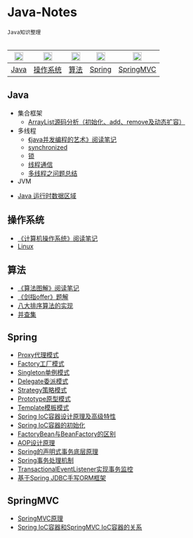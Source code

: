 
# Java-Notes
`Java知识整理` 
<br/>
<br/>

| <img src="https://assets-cdn.github.com/images/icons/emoji/unicode/2694.png"  width="20" height="20">| <img src="https://assets-cdn.github.com/images/icons/emoji/unicode/1f4ee.png"  width="20" height="20">| <img src="https://assets-cdn.github.com/images/icons/emoji/unicode/1f50d.png" width="20" height="20">|<img src="https://assets-cdn.github.com/images/icons/emoji/unicode/1f3d6.png" width="20" height="20">|<img src="https://assets-cdn.github.com/images/icons/emoji/unicode/1f4da.png" width="20" height="20">
| ------------- |:-------------:|:-------------:|:-------------:|:-------------:|
|[Java](#Java) | [操作系统](#操作系统) |[算法](#算法) | [Spring](#Spring) |[SpringMVC](#SpringMVC)

## Java
- 集合框架
  * [ArrayList源码分析（初始化、add、remove及动态扩容）](https://github.com/Mathilda11/Java-Notes/blob/master/MD/Collection/ArrayList%E9%83%A8%E5%88%86%E6%BA%90%E7%A0%81%E5%88%86%E6%9E%90%EF%BC%88%E5%88%9D%E5%A7%8B%E5%8C%96%E3%80%81add%E3%80%81remove%E5%8F%8A%E5%8A%A8%E6%80%81%E6%89%A9%E5%AE%B9%EF%BC%89.md)
- 多线程
  * [《java并发编程的艺术》阅读笔记](https://github.com/Mathilda11/Java-Notes/blob/master/MD/concurrent/%E3%80%8Ajava%E5%B9%B6%E5%8F%91%E7%BC%96%E7%A8%8B%E7%9A%84%E8%89%BA%E6%9C%AF%E3%80%8B%E9%98%85%E8%AF%BB%E7%AC%94%E8%AE%B0.md)
  * [synchronized](https://github.com/Mathilda11/Java-Notes/blob/master/MD/concurrent/synchronized.md)
  * [锁](https://github.com/Mathilda11/Java-Notes/blob/master/MD/concurrent/%E9%94%81.md)
  * [线程通信](https://github.com/Mathilda11/Java-Notes/blob/master/MD/concurrent/%E7%BA%BF%E7%A8%8B%E9%80%9A%E4%BF%A1.md)
  * [多线程之问题总结](https://github.com/Mathilda11/Java-Notes/blob/master/MD/concurrent/%E5%A4%9A%E7%BA%BF%E7%A8%8B%E4%B9%8B%E9%97%AE%E9%A2%98%E6%80%BB%E7%BB%93.md)
- JVM
 * [Java 运行时数据区域](https://github.com/Mathilda11/Java-Notes/blob/master/MD/JVM/Java%20%E8%BF%90%E8%A1%8C%E6%97%B6%E6%95%B0%E6%8D%AE%E5%8C%BA%E5%9F%9F.md)
## 操作系统
- [《计算机操作系统》阅读笔记](https://github.com/Mathilda11/Java-Notes/blob/master/MD/OS/%E3%80%8A%E8%AE%A1%E7%AE%97%E6%9C%BA%E6%93%8D%E4%BD%9C%E7%B3%BB%E7%BB%9F%E3%80%8B%E9%98%85%E8%AF%BB%E7%AC%94%E8%AE%B0.md)
- [Linux](https://github.com/Mathilda11/Java-Notes/blob/master/MD/OS/Linux.md)
## 算法
- [《算法图解》阅读笔记](https://github.com/Mathilda11/Java-Notes/blob/master/MD/algorithm/%E3%80%8A%E7%AE%97%E6%B3%95%E5%9B%BE%E8%A7%A3%E3%80%8B%E9%98%85%E8%AF%BB%E7%AC%94%E8%AE%B0.md)
- [《剑指offer》题解](https://github.com/Mathilda11/Algorithms)
- [八大排序算法的实现](https://github.com/Mathilda11/Algorithms/tree/master/sort) 
- [并查集](https://github.com/Mathilda11/Algorithms/tree/master/unionfind)


## Spring
- [Proxy代理模式](https://github.com/Mathilda11/Java-Notes/blob/master/MD/Spring/%E4%BB%A3%E7%90%86%E6%A8%A1%E5%BC%8F.md)
- [Factory工厂模式](https://github.com/Mathilda11/Java-Notes/blob/master/MD/Spring/%E5%B7%A5%E5%8E%82%E6%A8%A1%E5%BC%8F.md)
- [Singleton单例模式](https://github.com/Mathilda11/Java-Notes/blob/master/MD/Spring/%E5%8D%95%E4%BE%8B%E6%A8%A1%E5%BC%8F.md)
- [Delegate委派模式](https://github.com/Mathilda11/Java-Notes/blob/master/MD/Spring/%E5%A7%94%E6%B4%BE%E6%A8%A1%E5%BC%8F.md)
- [Strategy策略模式](https://github.com/Mathilda11/Java-Notes/blob/master/MD/Spring/%E7%AD%96%E7%95%A5%E6%A8%A1%E5%BC%8F.md)
- [Prototype原型模式](https://github.com/Mathilda11/Java-Notes/blob/master/MD/Spring/%E5%8E%9F%E5%9E%8B%E6%A8%A1%E5%BC%8F.md)
- [Template模板模式](https://github.com/Mathilda11/Java-Notes/blob/master/MD/Spring/%E6%A8%A1%E6%9D%BF%E6%A8%A1%E5%BC%8F.md)
- [Spring IoC容器设计原理及高级特性](https://github.com/Mathilda11/Java-Notes/blob/master/MD/Spring/Spring%20IoC%E5%AE%B9%E5%99%A8%E8%AE%BE%E8%AE%A1%E5%8E%9F%E7%90%86%E5%8F%8A%E9%AB%98%E7%BA%A7%E7%89%B9%E6%80%A7.md)
- [Spring IoC容器的初始化](https://github.com/Mathilda11/Java-Notes/blob/master/MD/Spring/Spring%20IoC%E5%AE%B9%E5%99%A8%E7%9A%84%E5%88%9D%E5%A7%8B%E5%8C%96.md)
- [FactoryBean与BeanFactory的区别](https://github.com/Mathilda11/Java-Notes/blob/master/MD/Spring/FactoryBean%E4%B8%8EBeanFactory%E7%9A%84%E5%8C%BA%E5%88%AB.md)
- [AOP设计原理](https://github.com/Mathilda11/Java-Notes/blob/master/MD/Spring/AOP%E8%AE%BE%E8%AE%A1%E5%8E%9F%E7%90%86.md)
- [Spring的声明式事务底层原理](https://github.com/Mathilda11/Java-Notes/blob/master/MD/Spring/Spring%E7%9A%84%E5%A3%B0%E6%98%8E%E5%BC%8F%E4%BA%8B%E5%8A%A1%E5%BA%95%E5%B1%82%E5%8E%9F%E7%90%86.md)
- [Spring事务处理机制](https://github.com/Mathilda11/Java-Notes/blob/master/MD/Spring/Spring%E4%BA%8B%E5%8A%A1%E5%A4%84%E7%90%86%E6%9C%BA%E5%88%B6.md)
- [TransactionalEventListener实现事务监控](https://github.com/Mathilda11/Java-Notes/blob/master/MD/Spring/TransactionalEventListener%E5%AE%9E%E7%8E%B0%E4%BA%8B%E5%8A%A1%E7%9B%91%E6%8E%A7.md)
- [基于Spring JDBC手写ORM框架](https://github.com/Mathilda11/Java-Notes/blob/master/MD/Spring/%E5%9F%BA%E4%BA%8ESpring%20JDBC%E6%89%8B%E5%86%99ORM%E6%A1%86%E6%9E%B6.md)

## SpringMVC
- [SpringMVC原理](https://github.com/Mathilda11/Java-Notes/blob/master/MD/SpringMVC/SpringMVC%E5%8E%9F%E7%90%86.md)
- [Spring IoC容器和SpringMVC IoC容器的关系](https://github.com/Mathilda11/Java-Notes/blob/master/MD/SpringMVC/Spring%20IoC%E5%AE%B9%E5%99%A8%E5%92%8CSpringMVC%20IoC%E5%AE%B9%E5%99%A8%E7%9A%84%E5%85%B3%E7%B3%BB.md)
